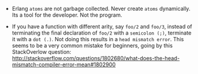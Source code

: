 * Erlang `atoms` are not garbage collected. Never create `atoms`
  dynamically. Its a tool for the developer. Not the program.

* If you have a function with different arity, say `foo/2` and
  `foo/3`, instead of terminating the final declaration of `foo/2`
  with a `semicolon (;)`, terminate it with a `dot (.)`. Not doing
  this results in a `head mismatch error`. This seems to be a very
  common mistake for beginners, going by this StackOverlow question:
  http://stackoverflow.com/questions/1802680/what-does-the-head-mismatch-compiler-error-mean#1802900
  
